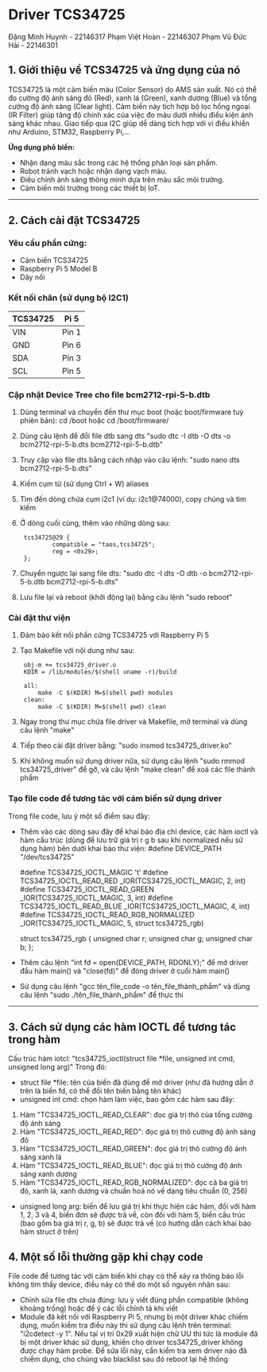 # Driver TCS34725
Đặng Minh Huynh - 22146317
Phạm Việt Hoàn - 22146307
Phạm Vũ Đức Hải - 22146301

## 1. Giới thiệu về TCS34725 và ứng dụng của nó

TCS34725 là một cảm biến màu (Color Sensor) do AMS sản xuất. Nó có thể đo cường độ ánh sáng đỏ (Red), xanh lá (Green), xanh dương (Blue) và tổng cường độ ánh sáng (Clear light). Cảm biến này tích hợp bộ lọc hồng ngoại (IR Filter) giúp tăng độ chính xác của việc đo màu dưới nhiều điều kiện ánh sáng khác nhau. Giao tiếp qua I2C giúp dễ dàng tích hợp với vi điều khiển như Arduino, STM32, Raspberry Pi,...

**Ứng dụng phổ biến:**
- Nhận dạng màu sắc trong các hệ thống phân loại sản phẩm.
- Robot tránh vạch hoặc nhận dạng vạch màu.
- Điều chỉnh ánh sáng thông minh dựa trên màu sắc môi trường.
- Cảm biến môi trường trong các thiết bị IoT.

---

## 2. Cách cài đặt TCS34725

### Yêu cầu phần cứng:
- Cảm biến TCS34725
- Raspberry Pi 5 Model B
- Dây nối

### Kết nối chân (sử dụng bộ I2C1)
| TCS34725 |   Pi 5  |
|----------|---------|
| VIN      | Pin 1   |
| GND      | Pin 6   |
| SDA      | Pin 3   |
| SCL      | Pin 5   |

### Cập nhật Device Tree cho file bcm2712-rpi-5-b.dtb
1. Dùng terminal và chuyển đến thư mục boot (hoặc boot/firmware tuỳ phiên bản): cd /boot hoặc cd /boot/firmware/
2. Dùng câu lệnh để đổi file dtb sang dts "sudo dtc -I dtb -O dts -o bcm2712-rpi-5-b.dts bcm2712-rpi-5-b.dtb"
3. Truy cập vào file dts bằng cách nhập vào câu lệnh: "sudo nano dts bcm2712-rpi-5-b.dts"
4. Kiếm cụm từ (sử dụng Ctrl + W) aliases
5. Tìm đến dòng chứa cụm i2c1 (ví dụ: i2c1@74000), copy chúng và tìm kiếm
6. Ở dòng cuối cùng, thêm vào những dòng sau:

        tcs34725@29 {
                compatible = "taos,tcs34725";
                reg = <0x29>;
        };

7. Chuyển ngược lại sang file dts: "sudo dtc -I dts -O dtb -o bcm2712-rpi-5-b.dtb bcm2712-rpi-5-b.dts"
8. Lưu file lại và reboot (khởi động lại) bằng câu lệnh "sudo reboot"

### Cài đặt thư viện
1. Đảm bảo kết nối phần cứng TCS34725 với Raspberry Pi 5 
2. Tạo Makefile với nội dung như sau: 

        obj-m += tcs34725_driver.o
        KDIR = /lib/modules/$(shell uname -r)/build

        all:
	        make -C $(KDIR) M=$(shell pwd) modules
        clean: 
	        make -C $(KDIR) M=$(shell pwd) clean

3. Ngay trong thư mục chứa file driver và Makefile, mở terminal và dùng câu lệnh "make"
4. Tiếp theo cài đặt driver bằng: "sudo insmod tcs34725_driver.ko"
5. Khi không muốn sử dụng driver nữa, sử dụng câu lệnh "sudo rmmod tcs34725_driver" để gỡ, và câu lệnh "make clean" để xoá các file thành phẩm

### Tạo file code để tương tác với cảm biến sử dụng driver
Trong file code, lưu ý một số điểm sau đây:
- Thêm vào các dòng sau đây để khai báo địa chỉ device, các hàm ioctl và hàm cấu trúc (dùng để lưu trữ giá trị r g b sau khi normalized nếu sử dụng hàm) bên dưới khai báo thư viện: 
    #define DEVICE_PATH "/dev/tcs34725"

    #define TCS34725_IOCTL_MAGIC 't'
    #define TCS34725_IOCTL_READ_RED   _IOR(TCS34725_IOCTL_MAGIC, 2, int)
    #define TCS34725_IOCTL_READ_GREEN _IOR(TCS34725_IOCTL_MAGIC, 3, int)
    #define TCS34725_IOCTL_READ_BLUE  _IOR(TCS34725_IOCTL_MAGIC, 4, int)
    #define TCS34725_IOCTL_READ_RGB_NORMALIZED _IOR(TCS34725_IOCTL_MAGIC, 5, struct tcs34725_rgb)

    struct tcs34725_rgb {
        unsigned char r;
        unsigned char g;
        unsigned char b;
    };
- Thêm câu lệnh "int fd = open(DEVICE_PATH, RDONLY);" để mở driver đầu hàm main() và "close(fd)" để đóng driver ở cuối hàm main()
- Sử dụng câu lệnh "gcc tên_file_code -o tên_file_thành_phẩm" và dùng câu lệnh "sudo ./tên_file_thành_phẩm" để thực thi
---

## 3. Cách sử dụng các hàm IOCTL để tương tác trong hàm 
Cấu trúc hàm iotcl: "tcs34725_ioctl(struct file *file, unsigned int cmd, unsigned long arg)"
Trong đó: 
- struct file *file: tên của biến đã dùng để mở driver (như đã hướng dẫn ở trên là biến fd, có thể đổi tên biến bằng tên khác)
- unsigned int cmd: chọn hàm làm việc, bao gồm các hàm sau đây:
1. Hàm "TCS34725_IOCTL_READ_CLEAR": đọc giá trị thô của tổng cường độ ánh sáng
2. Hàm "TCS34725_IOCTL_READ_RED": đọc giá trị thô cường độ ánh sáng đỏ
3. Hàm "TCS34725_IOCTL_READ_GREEN": đọc giá trị thô cường độ ánh sáng xanh lá
4. Hàm "TCS34725_IOCTL_READ_BLUE": đọc giá trị thô cường độ ánh sáng xanh dương
5. Hàm "TCS34725_IOCTL_READ_RGB_NORMALIZED": đọc cả ba giá trị đỏ, xanh lá, xanh dương và chuẩn hoá nó về dạng tiêu chuẩn (0, 256)
- unsigned long arg: biến để lưu giá trị khi thực hiện các hàm, đối với hàm 1, 2, 3 và 4, biến đơn sẽ được trả về, còn đối với hàm 5, biến cấu trúc (bao gồm ba giá trị r, g, b) sẽ được trả về (có hướng dẫn cách khai báo hàm struct ở trên) 

## 4. Một số lỗi thường gặp khi chạy code
File code để tương tác với cảm biến khi chạy có thể xảy ra thông báo lỗi không tìm thấy device, điều này có thể do một số nguyên nhân sau: 
- Chỉnh sửa file dts chưa đúng: lưu ý viết đúng phần compatible (không khoảng trống) hoặc để ý các lỗi chính tả khi viết
- Module đã kết nối với Raspberry Pi 5, nhưng bị một driver khác chiếm dụng, muốn kiểm tra điều này thì sử dụng câu lệnh trên terminal: "i2cdetect -y 1". Nếu tại vị trí 0x29 xuất hiện chữ UU thì tức là module đã bị một driver khác sử dụng, khiến cho driver tcs34725_driver không được chạy hàm probe. Để sửa lỗi này, cần kiểm tra xem driver nào đã chiếm dụng, cho chúng vào blacklist sau đó reboot lại hệ thống
